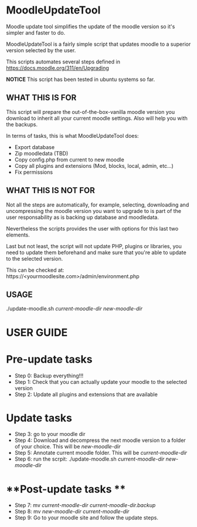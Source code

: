 # MoodleUpdateTool
Moodle update tool simplifies the update of the moodle version so it's simpler and faster to do. 

MoodleUpdateTool is a fairly simple script that updates moodle to a superior version selected by the user. 

This scripts automates several steps defined in https://docs.moodle.org/311/en/Upgrading

**NOTICE**
This script has been tested in ubuntu systems so far.

## WHAT THIS IS  FOR

This script will prepare the out-of-the-box-vanilla moodle version you download to inherit all your current moodle settings. Also will help you with the backups.

In terms of tasks, this is what MoodleUpdateTool does:
* Export database
* Zip moodledata (TBD)
* Copy config.php from current to new moodle
* Copy all plugins and extensions (Mod, blocks, local, admin, etc...)
* Fix permissions



## WHAT THIS IS NOT FOR

Not all the steps are automatically, for example, selecting, downloading and uncompressing the moodle version you want to upgrade to is part of the user responsability as is backing up database and moodledata. 

Nevertheless the scripts provides the user with options for this last two elements.

Last but not least, the script will not update PHP, plugins or libraries, you need to update them beforehand and make sure that you're able to update to the selected version. 



This can be checked at:
https://<yourmoodlesite.com>/admin/environment.php


## USAGE

./update-moodle.sh *current-moodle-dir* *new-moodle-dir*

# USER GUIDE

**Pre-update tasks**
  ===================
* Step 0: Backup everything!!!
* Step 1: Check that you can actually update your moodle to the selected version
* Step 2: Update all plugins and extensions that are available
  
**Update tasks**
  ==================
* Step 3: go to your moodle dir
* Step 4: Download and decompress the next moodle version to a folder of your choice. This will be *new-moodle-dir*
* Step 5: Annotate current moodle folder. This will be *current-moodle-dir*
* Step 6: run the scrpit: ./update-moodle.sh *current-moodle-dir* *new-moodle-dir*

**Post-update tasks **
  ===================
* Step 7: mv *current-moodle-dir* *current-moodle-dir.backup*
* Step 8: mv *new-moodle-dir* *current-moodle-dir*
* Step 9: Go to your moodle site and follow the update steps.
  
  
